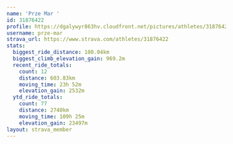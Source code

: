 ```yaml
---
name: 'Prze Mar '
id: 31876422
profile: https://dgalywyr863hv.cloudfront.net/pictures/athletes/31876422/22548952/4/large.jpg
username: prze-mar
strava_url: https://www.strava.com/athletes/31876422
stats:
  biggest_ride_distance: 180.04km
  biggest_climb_elevation_gain: 969.2m
  recent_ride_totals:
    count: 12
    distance: 603.83km
    moving_time: 23h 52m
    elevation_gain: 2532m
  ytd_ride_totals:
    count: 77
    distance: 2740km
    moving_time: 109h 25m
    elevation_gain: 23497m
layout: strava_member
--- 
```

